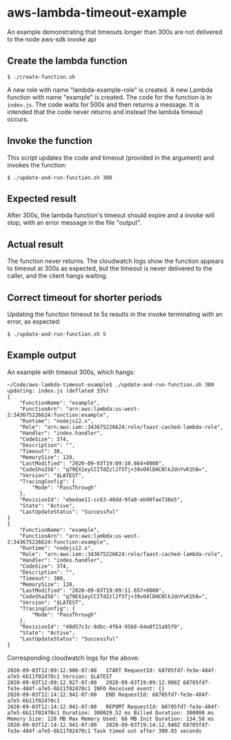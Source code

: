 # aws-lambda-timeout-example
An example demonstrating that timeouts longer than 300s are not delivered to the node aws-sdk invoke api

## Create the lambda function

    $ ./create-function.sh

A new role with name "lambda-example-role" is created. A new Lambda function with name "example" is created. The code for the function is in `index.js`. The code waits for 500s and then returns a message. It is intended that the code never returns and instead the lambda timeout occurs.

## Invoke the function

This script updates the code and timeout (provided in the argument) and invokes the function:

    $ ./update-and-run-function.sh 300

## Expected result

After 300s, the lambda function's timeout should expire and a invoke will stop, with an error message in the file "output".

## Actual result

The function never returns. The cloudwatch logs show the function appears to timeout at 300s as expected, but the timeout is never delivered to the caller, and the client hangs waiting.

## Correct timeout for shorter periods

Updating the function timeout to 5s results in the invoke terminating with an error, as expected:

    $ ./update-and-run-function.sh 5

## Example output

An example with timeout 300s, which hangs:

```
~/Code/aws-lambda-timeout-example$ ./update-and-run-function.sh 300
updating: index.js (deflated 33%)
{
    "FunctionName": "example",
    "FunctionArn": "arn:aws:lambda:us-west-2:343675226624:function:example",
    "Runtime": "nodejs12.x",
    "Role": "arn:aws:iam::343675226624:role/faast-cached-lambda-role",
    "Handler": "index.handler",
    "CodeSize": 374,
    "Description": "",
    "Timeout": 30,
    "MemorySize": 128,
    "LastModified": "2020-09-03T19:09:10.864+0000",
    "CodeSha256": "q79EX1eyCCITdZzlJf5Tj+39vO4lDHCNlkJdnYvK1h8=",
    "Version": "$LATEST",
    "TracingConfig": {
        "Mode": "PassThrough"
    },
    "RevisionId": "ebedae11-cc63-40dd-9fa0-eb90fae738e5",
    "State": "Active",
    "LastUpdateStatus": "Successful"
}
{
    "FunctionName": "example",
    "FunctionArn": "arn:aws:lambda:us-west-2:343675226624:function:example",
    "Runtime": "nodejs12.x",
    "Role": "arn:aws:iam::343675226624:role/faast-cached-lambda-role",
    "Handler": "index.handler",
    "CodeSize": 374,
    "Description": "",
    "Timeout": 300,
    "MemorySize": 128,
    "LastModified": "2020-09-03T19:09:11.657+0000",
    "CodeSha256": "q79EX1eyCCITdZzlJf5Tj+39vO4lDHCNlkJdnYvK1h8=",
    "Version": "$LATEST",
    "TracingConfig": {
        "Mode": "PassThrough"
    },
    "RevisionId": "40d57c3c-8dbc-4f64-9568-64e8f21a95f9",
    "State": "Active",
    "LastUpdateStatus": "Successful"
}
```


Corresponding cloudwatch logs for the above:

```
2020-09-03T12:09:12.906-07:00	START RequestId: 68705fd7-fe3e-484f-a7e5-6b11f02470c1 Version: $LATEST
2020-09-03T12:09:12.927-07:00	2020-09-03T19:09:12.908Z 68705fd7-fe3e-484f-a7e5-6b11f02470c1 INFO Received event: {}
2020-09-03T12:14:12.941-07:00	END RequestId: 68705fd7-fe3e-484f-a7e5-6b11f02470c1
2020-09-03T12:14:12.941-07:00	REPORT RequestId: 68705fd7-fe3e-484f-a7e5-6b11f02470c1 Duration: 300029.52 ms Billed Duration: 300000 ms Memory Size: 128 MB Max Memory Used: 66 MB Init Duration: 134.58 ms
2020-09-03T12:14:12.941-07:00	2020-09-03T19:14:12.940Z 68705fd7-fe3e-484f-a7e5-6b11f02470c1 Task timed out after 300.03 seconds
```

